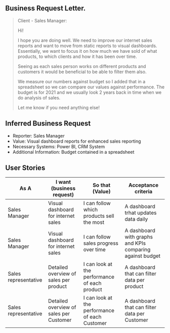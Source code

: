 ## Business Request Letter.
> Client - Sales Manager:
>
> Hi!
>
> I hope you are doing well. We need to improve our internet sales reports and want to move from static reports to visual dashboards.
> Essentially, we want to focus it on how much we have sold of what products, to which clients and how it has been over time.
>
> Seeing as each sales person works on different products and customers it would be beneficial to be able to filter them also.
>
> We measure our numbers against budget so I added that in a spreadsheet so we can compare our values against performance.
> The budget is for 2021 and we usually look 2 years back in time when we do analysis of sales.
>
> Let me know if you need anything else!

## Inferred Business Request
- Reporter: Sales Manager
- Value: Visual dashboard reports for enhanced sales reporting
- Necessary Systems: Power BI, CRM System
- Additional Information: Budget contained in a spreadsheet

## User Stories
|As A|I want (business request)|So that (Value)|Acceptance criteria|
|------|------|------|------|
|Sales Manager|Visual dashboard for internet sales|I can follow which products sell the most|A dashboard trhat updates data daily|
|Sales Manager|Visual dashboard for internet sales|I can follow sales progress over time|A dashboard with graphs and KPIs comparing against budget|
|Sales representative|Detailed overview of sales per product|I can look at the performance of each product|A dashboard that can filter data per product|
|Sales representative|Detailed overview of sales per Customer|I can look at the performance of each Customer|A dashboard that can filter data per Customer|
